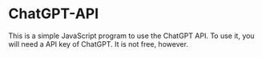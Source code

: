 # ChatGPT-API
This is a simple JavaScript program to use the ChatGPT API. To use it, you will need a API key of ChatGPT. It is not free, however.
